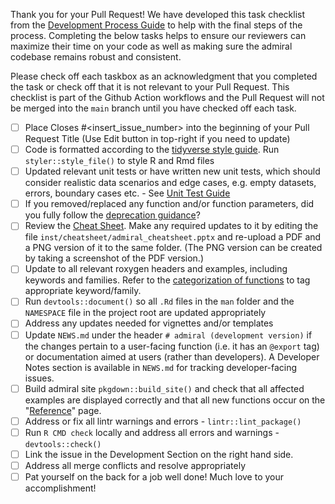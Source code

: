 Thank you for your Pull Request! We have developed this task checklist from the [Development Process Guide](https://pharmaverse.github.io/admiral/CONTRIBUTING.html#detailed-development-process) to help with the final steps of the process. Completing the below tasks helps to ensure our reviewers can maximize their time on your code as well as making sure the admiral codebase remains robust and consistent.   

Please check off each taskbox as an acknowledgment that you completed the task or check off that it is not relevant to your Pull Request. This checklist is part of the Github Action workflows and the Pull Request will not be merged into the `main` branch until you have checked off each task.

- [ ] Place Closes #<insert_issue_number> into the beginning of your Pull Request Title (Use Edit button in top-right if you need to update)
- [ ] Code is formatted according to the [tidyverse style guide](https://style.tidyverse.org/). Run `styler::style_file()` to style R and Rmd files
- [ ] Updated relevant unit tests or have written new unit tests, which should consider realistic data scenarios and edge cases, e.g. empty datasets, errors, boundary cases etc. - See [Unit Test Guide](https://pharmaverse.github.io/admiraldev/articles/unit_test_guidance.html#tests-should-be-robust-to-cover-realistic-data-scenarios)
- [ ] If you removed/replaced any function and/or function parameters, did you fully follow the [deprecation guidance](https://pharmaverse.github.io/admiraldev/articles/programming_strategy.html#deprecation)?
- [ ] Review the [Cheat Sheet](https://github.com/pharmaverse/admiral/blob/main/inst/cheatsheet/admiral_cheatsheet.pdf). Make any required updates to it by editing the file `inst/cheatsheet/admiral_cheatsheet.pptx` and re-upload a PDF and a PNG version of it to the same folder. (The PNG version can be created by taking a screenshot of the PDF version.)
- [ ] Update to all relevant roxygen headers and examples, including keywords and families. Refer to the [categorization of functions](https://pharmaverse.github.io/admiraldev/articles/programming_strategy.html#categorization-of-functions) to tag appropriate keyword/family.
- [ ] Run `devtools::document()` so all `.Rd` files in the `man` folder and the `NAMESPACE` file in the project root are updated appropriately
- [ ] Address any updates needed for vignettes and/or templates
- [ ] Update `NEWS.md` under the header `# admiral (development version)` if the changes pertain to a user-facing function (i.e. it has an `@export` tag) or documentation aimed at users (rather than developers). A Developer Notes section is available in `NEWS.md` for tracking developer-facing issues.  
- [ ] Build admiral site `pkgdown::build_site()` and check that all affected examples are displayed correctly and that all new functions occur on the "[Reference](https://pharmaverse.github.io/admiral/reference/index.html)" page. 
- [ ] Address or fix all lintr warnings and errors - `lintr::lint_package()`
- [ ] Run `R CMD check` locally and address all errors and warnings - `devtools::check()`
- [ ] Link the issue in the Development Section on the right hand side.
- [ ] Address all merge conflicts and resolve appropriately
- [ ] Pat yourself on the back for a job well done! Much love to your accomplishment!

